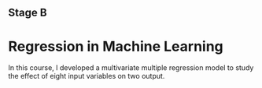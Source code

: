 ## Stage B

# Regression in Machine Learning

In this course, I developed a multivariate multiple regression model to study the
effect of eight input variables on two output.
